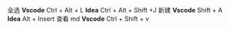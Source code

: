 全选   **Vscode** Ctrl + Alt + L **Idea**   Ctrl + Alt + Shift +J 新建   **Vscode** Shift + A            
**Idea**  Alt + Insert 查看 md **Vscode** Ctrl + Shift + v
